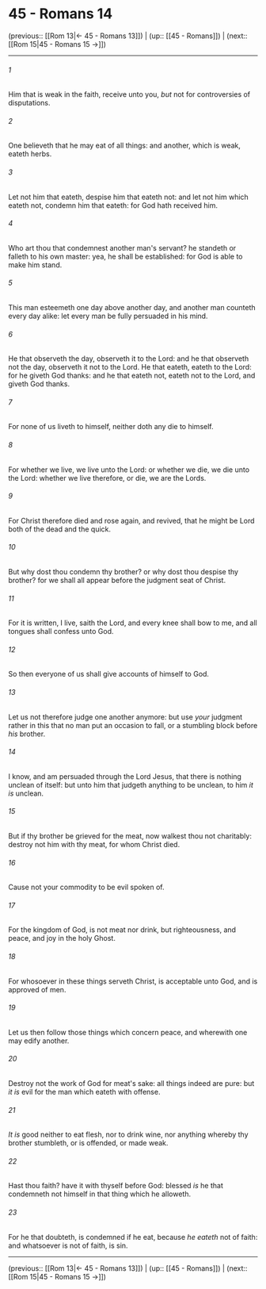 # 45 - Romans 14

(previous:: [[Rom 13|← 45 - Romans 13]]) | (up:: [[45 - Romans]]) | (next:: [[Rom 15|45 - Romans 15 →]])

***


###### 1 
Him that is weak in the faith, receive unto you, _but_ not for controversies of disputations. 

###### 2 
One believeth that he may eat of all things: and another, which is weak, eateth herbs. 

###### 3 
Let not him that eateth, despise him that eateth not: and let not him which eateth not, condemn him that eateth: for God hath received him. 

###### 4 
Who art thou that condemnest another man's servant? he standeth or falleth to his own master: yea, he shall be established: for God is able to make him stand. 

###### 5 
This man esteemeth one day above another day, and another man counteth every day alike: let every man be fully persuaded in his mind. 

###### 6 
He that observeth the day, observeth it to the Lord: and he that observeth not the day, observeth it not to the Lord. He that eateth, eateth to the Lord: for he giveth God thanks: and he that eateth not, eateth not to the Lord, and giveth God thanks. 

###### 7 
For none of us liveth to himself, neither doth any die to himself. 

###### 8 
For whether we live, we live unto the Lord: or whether we die, we die unto the Lord: whether we live therefore, or die, we are the Lords. 

###### 9 
For Christ therefore died and rose again, and revived, that he might be Lord both of the dead and the quick. 

###### 10 
But why dost thou condemn thy brother? or why dost thou despise thy brother? for we shall all appear before the judgment seat of Christ. 

###### 11 
For it is written, I live, saith the Lord, and every knee shall bow to me, and all tongues shall confess unto God. 

###### 12 
So then everyone of us shall give accounts of himself to God. 

###### 13 
Let us not therefore judge one another anymore: but use _your_ judgment rather in this that no man put an occasion to fall, or a stumbling block before _his_ brother. 

###### 14 
I know, and am persuaded through the Lord Jesus, that there is nothing unclean of itself: but unto him that judgeth anything to be unclean, to him _it is_ unclean. 

###### 15 
But if thy brother be grieved for the meat, now walkest thou not charitably: destroy not him with thy meat, for whom Christ died. 

###### 16 
Cause not your commodity to be evil spoken of. 

###### 17 
For the kingdom of God, is not meat nor drink, but righteousness, and peace, and joy in the holy Ghost. 

###### 18 
For whosoever in these things serveth Christ, is acceptable unto God, and is approved of men. 

###### 19 
Let us then follow those things which concern peace, and wherewith one may edify another. 

###### 20 
Destroy not the work of God for meat's sake: all things indeed are pure: but _it is_ evil for the man which eateth with offense. 

###### 21 
_It is_ good neither to eat flesh, nor to drink wine, nor anything whereby thy brother stumbleth, or is offended, or made weak. 

###### 22 
Hast thou faith? have it with thyself before God: blessed _is_ he that condemneth not himself in that thing which he alloweth. 

###### 23 
For he that doubteth, is condemned if he eat, because _he eateth_ not of faith: and whatsoever is not of faith, is sin.

***

(previous:: [[Rom 13|← 45 - Romans 13]]) | (up:: [[45 - Romans]]) | (next:: [[Rom 15|45 - Romans 15 →]])
